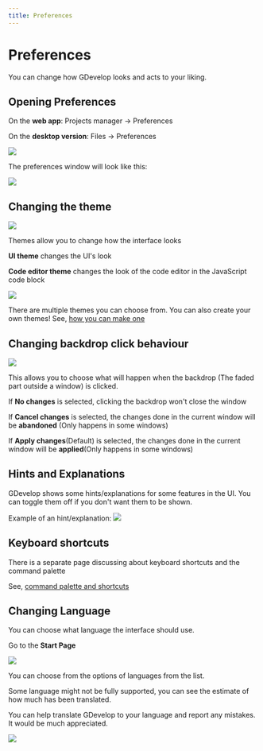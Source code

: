 ```yaml
---
title: Preferences
---
```

# Preferences

You can change how GDevelop looks and acts to your liking.

## Opening Preferences

On the **web app**: Projects manager → Preferences

On the **desktop version**: Files → Preferences

![](/gdevelop5/gdevelop-preferences-locate.gif)

The preferences window will look like this:

![](/gdevelop5/preferences.png)

## Changing the theme

![](/gdevelop5/properties-appearance.png)

Themes allow you to change how the interface looks

**UI theme** changes the UI's look

**Code editor theme** changes the look of the code editor in the JavaScript code block

![](/gdevelop5/codeblockmonokai.png)

There are multiple themes you can choose from. You can also create your own themes! See, [how you can make one](https://github.com/4ian/GDevelop/blob/master/newIDE/README-themes.md)

## Changing backdrop click behaviour

![](/gdevelop5/properties-dialogue.png)

This allows you to choose what will happen when the backdrop (The faded part outside a window) is clicked.

If **No changes** is selected, clicking the backdrop won't close the window

If **Cancel changes** is selected, the changes done in the current window will be **abandoned** (Only happens in some windows)

If **Apply changes**(Default) is selected, the changes done in the current window will be **applied**(Only happens in some windows)

## Hints and Explanations

GDevelop shows some hints/explanations for some features in the UI. You can toggle them off if you don't want them to be shown.

Example of an hint/explanation:
![](/gdevelop5/hints2.png)

## Keyboard shortcuts

There is a separate page discussing about keyboard shortcuts and the command palette

See, [command palette and shortcuts](/gdevelop5/interface/command-palette-and-shortcuts)

## Changing Language

You can choose what language the interface should use.

Go to the **Start Page**

![](/gdevelop5/home-page-language-select.png)

You can choose from the options of languages from the list.

Some language might not be fully supported, you can see the estimate of how much has been translated.

You can help translate GDevelop to your language and report any mistakes. It would be much appreciated.

![](/gdevelop5/changinglanguage2.png)
